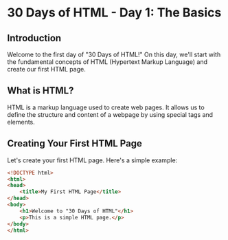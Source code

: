 # 30 Days of HTML - Day 1: The Basics

## Introduction

Welcome to the first day of "30 Days of HTML!" On this day, we'll start with the fundamental concepts of HTML (Hypertext Markup Language) and create our first HTML page.

## What is HTML?

HTML is a markup language used to create web pages. It allows us to define the structure and content of a webpage by using special tags and elements.

## Creating Your First HTML Page

Let's create your first HTML page. Here's a simple example:

```html
<!DOCTYPE html>
<html>
<head>
    <title>My First HTML Page</title>
</head>
<body>
    <h1>Welcome to "30 Days of HTML"</h1>
    <p>This is a simple HTML page.</p>
</body>
</html>
```
